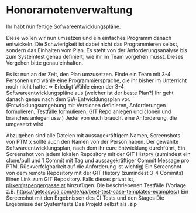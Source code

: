 # Honorarnotenverwaltung
Ihr habt nun fertige Sofwareentwicklungspläne.

Diese wollen wir nun umsetzen und ein einfaches Programm danach entwickeln. Die Schwierigkeit ist dabei nicht das Programmieren selbst, sondern das Einhalten vom Plan. Es steht von der Anforderungsanalyse bis zum Systemtest genau definiert, wie ihr im Team vorgehen müsst. Dieses Vorgehen bitte genau einhalten.

Es ist nun an der Zeit, den Plan umzusetzen.
Finde ein Team mit 3-4 Personen und wähle eine Programmiersprache, die ihr bisher im Unterricht noch nicht hattet => Erledigt
Wähle einen der 3-4 Softwareentwicklungspläne aus (welcher ist der beste Plan?)
Ihr geht danach genau nach dem SW-Entwicklungsplan vor. (Entwicklungsumgebung mit Versionen definieren, Anforderungen formulieren, Testfälle formulieren, GIT Repo anlegen und clonen und branches anlegen usw.)
Jeder von euch braucht eine Anforderung, die umgesetzt wird

Abzugeben sind alle Dateien mit aussagekräftigem Namen, Screenshots von PTM x sollte auch den Namen von der Person haben.
Der gewählte Softwareentwicklungsplan, nach dem ihr eure Entwicklung durchführt,
Ein Screenshot von jedem lokalen Repository mit der GIT History
(zumindest ein clone/pull und 1 Commit mit Tag und aussagekräftiger Commit Message pro PTM. Rückverfolgbarkeit auf die Anforderung ist wichtig)
Ein Screenshot von dem remote Repository mit der GIT History
(zumindest 3-4 Commits)
Einen Link zum GIT Repository. Falls dieses privat ist, pirker@spengergasse.at hinzufügen.
Die beschriebenen Testfälle (Vorlage z.B. https://geteasyqa.com/de/qa/best-test-case-templates-examples/)
Ein Screenshot mit den Ergebnissen des CI Tests und den Stages
Die Ergebnisse der Systemtests
Das Projekt selbst als .zip
